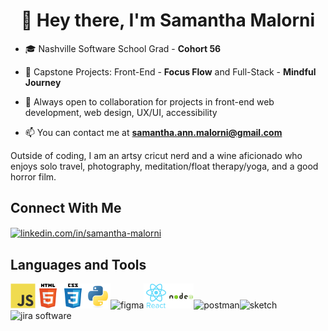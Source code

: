 
<h1 align="center">👋 Hey there, I'm Samantha Malorni</h1>

* 🎓 Nashville Software School Grad - **Cohort 56**

* 🏁 Capstone Projects: Front-End - **Focus Flow** and Full-Stack - **Mindful Journey**

* 💭 Always open to collaboration for projects in front-end web development, web design, UX/UI, accessibility

* 📫 You can contact me at **samantha.ann.malorni@gmail.com**

<p>Outside of coding, I am an artsy cricut nerd and a wine aficionado who enjoys solo travel, photography, meditation/float therapy/yoga, and a good horror film.</p>

 <h2 align="left">Connect With Me</h2>
 <a href="https://www.linkedin.com/in/samantha-malorni/" target="blank"><img align="center" src="https://raw.githubusercontent.com/rahuldkjain/github-profile-readme-generator/master/src/images/icons/Social/linked-in-alt.svg" alt="linkedin.com/in/samantha-malorni" height="30" width="30"/></a>

<h2 align="left">Languages and Tools</h2>
<p align="left"><img src="https://raw.githubusercontent.com/devicons/devicon/master/icons/javascript/javascript-original.svg" alt="javascript" width="40" height="40"/><img src="https://raw.githubusercontent.com/devicons/devicon/master/icons/html5/html5-original-wordmark.svg" alt="html5" width="40" height="40"/><img src="https://raw.githubusercontent.com/devicons/devicon/master/icons/css3/css3-original-wordmark.svg" alt="css3" width="40" height="40"/><img src="https://raw.githubusercontent.com/devicons/devicon/master/icons/python/python-original.svg" alt="python" width="40" height="40"/><img src="https://www.vectorlogo.zone/logos/figma/figma-icon.svg" alt="figma" width="40" height="40"/><img src="https://raw.githubusercontent.com/devicons/devicon/master/icons/react/react-original-wordmark.svg" alt="react" width="40" height="40"/><img src="https://raw.githubusercontent.com/devicons/devicon/master/icons/nodejs/nodejs-original-wordmark.svg" alt="nodejs" width="40" height="40"/><img src="https://www.vectorlogo.zone/logos/getpostman/getpostman-icon.svg" alt="postman" width="40" height="40"/><img src="https://www.vectorlogo.zone/logos/sketchapp/sketchapp-icon.svg" alt="sketch" width="40" height="40"/><img src="https://www.vectorlogo.zone/logos/atlassian_jira/atlassian_jira-icon.svg" alt="jira software" width="40" height="40"/></p>